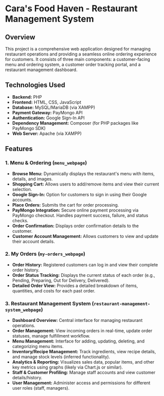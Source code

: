# Cara's Food Haven - Restaurant Management System

## Overview

This project is a comprehensive web application designed for managing restaurant operations and providing a seamless online ordering experience for customers. It consists of three main components: a customer-facing menu and ordering system, a customer order tracking portal, and a restaurant management dashboard.

## Technologies Used

*   **Backend:** PHP
*   **Frontend:** HTML, CSS, JavaScript
*   **Database:** MySQL/MariaDB (via XAMPP)
*   **Payment Gateway:** PayMongo API
*   **Authentication:** Google Sign-In API
*   **Dependency Management:** Composer (for PHP packages like PayMongo SDK)
*   **Web Server:** Apache (via XAMPP)

## Features

### 1. Menu & Ordering (`menu_webpage`)

*   **Browse Menu:** Dynamically displays the restaurant's menu with items, details, and images.
*   **Shopping Cart:** Allows users to add/remove items and view their current selection.
*   **Google Sign-In:** Option for customers to sign in using their Google accounts.
*   **Place Orders:** Submits the cart for order processing.
*   **PayMongo Integration:** Secure online payment processing via PayMongo checkout. Handles payment success, failure, and status checks.
*   **Order Confirmation:** Displays order confirmation details to the customer.
*   **Customer Account Management:** Allows customers to view and update their account details.

### 2. My Orders (`my-orders_webpage`)

*   **Order History:** Registered customers can log in and view their complete order history.
*   **Order Status Tracking:** Displays the current status of each order (e.g., Pending, Preparing, Out for Delivery, Delivered).
*   **Detailed Order View:** Provides a detailed breakdown of items, quantities, and costs for each past order.

### 3. Restaurant Management System (`restaurant-management-system_webpage`)

*   **Dashboard Overview:** Central interface for managing restaurant operations.
*   **Order Management:** View incoming orders in real-time, update order statuses, manage fulfillment workflow.
*   **Menu Management:** Interface for adding, updating, deleting, and categorizing menu items.
*   **Inventory/Recipe Management:** Track ingredients, view recipe details, and manage stock levels (inferred functionality).
*   **Analytics & Reporting:** Visualizes sales data, popular items, and other key metrics using graphs (likely via Chart.js or similar).
*   **Staff & Customer Profiling:** Manage staff accounts and view customer details/history.
*   **User Management:** Administer access and permissions for different user roles (staff, managers).





